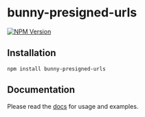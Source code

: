 # bunny-presigned-urls

[![NPM Version](https://img.shields.io/npm/v/bunny-presigned-urls?color=blue)](https://www.npmjs.com/package/bunny-presigned-urls)

## Installation

```shell
npm install bunny-presigned-urls
```

## Documentation

Please read the [docs](https://bunny-launcher.net/edge-scripting/presigned-urls/) for usage and examples.
